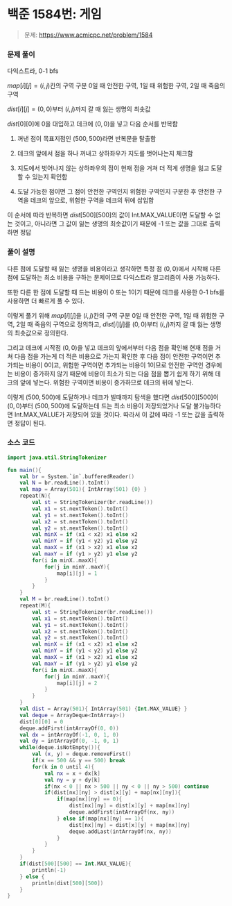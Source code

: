 # 백준 1584번: 게임

> 문제: https://www.acmicpc.net/problem/1584

### 문제 풀이

다익스트라, 0-1 bfs

$map[i][j] = (i, j)$칸의 구역 구분 $0$일 때 안전한 구역, $1$일 때 위험한 구역, $2$일 때 죽음의 구역

$dist[i][j] = (0, 0)$부터 $(i, j)$까지 갈 때 잃는 생명의 최솟값

$dist[0][0]$에 $0$을 대입하고 데크에 $(0, 0)$을 넣고 다음 순서를 반복함

1. 꺼낸 점이 목표지점인 $(500, 500)$라면 반복문을 탈출함

2. 데크의 앞에서 점을 하나 꺼내고 상하좌우가 지도를 벗어나는지 체크함

3. 지도에서 벗어나지 않는 상하좌우의 점이 현재 점을 거쳐 더 적게 생명을 잃고 도달할 수 있는지 확인함

4. 도달 가능한 점이면 그 점이 안전한 구역인지 위험한 구역인지 구분한 후 안전한 구역을 데크의 앞으로, 위험한 구역을 데크의 뒤에 삽입함

이 순서에 따라 반복하면 $dist[500][500]$의 값이 Int.MAX_VALUE이면 도달할 수 없는 것이고, 아니라면 그 값이 잃는 생명의 최솟값이기 때문에 -1 또는 값을 그대로 출력하면 정답

### 풀이 설명

다른 점에 도달할 때 잃는 생명을 비용이라고 생각하면 특정 점 $(0, 0)$에서 시작해 다른 점에 도달하는 최소 비용을 구하는 문제이므로 다익스트라 알고리즘이 사용 가능하다.

또한 다른 한 점에 도달할 때 드는 비용이 0 또는 1이기 때문에 데크를 사용한 0-1 bfs를 사용하면 더 빠르게 풀 수 있다.

이렇게 풀기 위해 $map[i][j]$을 $(i, j)$칸의 구역 구분 $0$일 때 안전한 구역, $1$일 때 위험한 구역, $2$일 때 죽음의 구역으로 정의하고, $dist[i][j]$를 $(0, 0)$부터 $(i, j)$까지 갈 때 잃는 생명의 최솟값으로 정의한다.

그리고 데크에 시작점 $(0, 0)$을 넣고 데크의 앞에서부터 다음 점을 확인해 현재 점을 거쳐 다음 점을 가는게 더 적은 비용으로 가는지 확인한 후 다음 점이 안전한 구역이면 추가되는 비용이 0이고, 위험한 구역이면 추가되는 비용이 1이므로 안전한 구역인 경우에는 비용이 증가하지 않기 때문에 비용이 최소가 되는 다음 점을 뽑기 쉽게 하기 위해 데크의 앞에 넣는다. 위험한 구역이면 비용이 증가하므로 데크의 뒤에 넣는다.

이렇게 $(500, 500)$에 도달하거나 데크가 빌때까지 탐색을 했다면 $dist[500][500]$이 $(0, 0)$부터 $(500, 500)$에 도달하는데 드는 최소 비용이 저장되었거나 도달 불가능하다면 Int.MAX_VALUE가 저장되어 있을 것이다. 따라서 이 값에 따라 -1 또는 값을 출력하면 정답이 된다.

### 소스 코드
```kotlin
import java.util.StringTokenizer

fun main(){
    val br = System.`in`.bufferedReader()
    val N = br.readLine().toInt()
    val map = Array(501){ IntArray(501) {0} }
    repeat(N){
        val st = StringTokenizer(br.readLine())
        val x1 = st.nextToken().toInt()
        val y1 = st.nextToken().toInt()
        val x2 = st.nextToken().toInt()
        val y2 = st.nextToken().toInt()
        val minX = if (x1 < x2) x1 else x2
        val minY = if (y1 < y2) y1 else y2
        val maxX = if (x1 > x2) x1 else x2
        val maxY = if (y1 > y2) y1 else y2
        for(i in minX..maxX){
            for(j in minY..maxY){
                map[i][j] = 1
            }
        }
    }
    val M = br.readLine().toInt()
    repeat(M){
        val st = StringTokenizer(br.readLine())
        val x1 = st.nextToken().toInt()
        val y1 = st.nextToken().toInt()
        val x2 = st.nextToken().toInt()
        val y2 = st.nextToken().toInt()
        val minX = if (x1 < x2) x1 else x2
        val minY = if (y1 < y2) y1 else y2
        val maxX = if (x1 > x2) x1 else x2
        val maxY = if (y1 > y2) y1 else y2
        for(i in minX..maxX){
            for(j in minY..maxY){
                map[i][j] = 2
            }
        }
    }
    val dist = Array(501){ IntArray(501) {Int.MAX_VALUE} }
    val deque = ArrayDeque<IntArray>()
    dist[0][0] = 0
    deque.addFirst(intArrayOf(0, 0))
    val dx = intArrayOf(-1, 0, 1, 0)
    val dy = intArrayOf(0, -1, 0, 1)
    while(deque.isNotEmpty()){
        val (x, y) = deque.removeFirst()
        if(x == 500 && y == 500) break
        for(k in 0 until 4){
            val nx = x + dx[k]
            val ny = y + dy[k]
            if(nx < 0 || nx > 500 || ny < 0 || ny > 500) continue
            if(dist[nx][ny] > dist[x][y] + map[nx][ny]){
                if(map[nx][ny] == 0){
                    dist[nx][ny] = dist[x][y] + map[nx][ny]
                    deque.addFirst(intArrayOf(nx, ny))
                } else if(map[nx][ny] == 1){
                    dist[nx][ny] = dist[x][y] + map[nx][ny]
                    deque.addLast(intArrayOf(nx, ny))
                }
            }
        }
    }
    if(dist[500][500] == Int.MAX_VALUE){
        println(-1)
    } else {
        println(dist[500][500])
    }
}
```